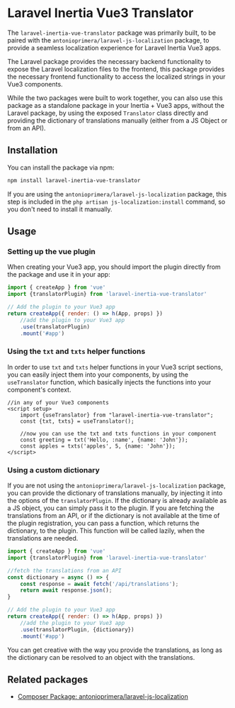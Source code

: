 # Laravel Inertia Vue3 Translator

The `laravel-inertia-vue-translator` package was primarily built, to be paired with the
`antonioprimera/laravel-js-localization` package, to provide a seamless localization experience for
Laravel Inertia Vue3 apps.

The Laravel package provides the necessary backend functionality to expose the Laravel localization files to the
frontend, this package provides the necessary frontend functionality to access the localized strings in your Vue3
components.

While the two packages were built to work together, you can also use this package as a standalone package in your 
Inertia + Vue3 apps, without the Laravel package, by using the exposed `Translator` class directly and providing the
dictionary of translations manually (either from a JS Object or from an API).

## Installation

You can install the package via npm:

```bash
npm install laravel-inertia-vue-translator
```

If you are using the `antonioprimera/laravel-js-localization` package, this step is included in the
`php artisan js-localization:install` command, so you don't need to install it manually.

## Usage

### Setting up the vue plugin

When creating your Vue3 app, you should import the plugin directly from the package and use it in your app:

```js
import { createApp } from 'vue'
import {translatorPlugin} from 'laravel-inertia-vue-translator'

// Add the plugin to your Vue3 app
return createApp({ render: () => h(App, props) })
    //add the plugin to your Vue3 app
    .use(translatorPlugin)
    .mount('#app')
```

### Using the `txt` and `txts` helper functions

In order to use `txt` and `txts` helper functions in your Vue3 script sections, you can easily inject them into your
components, by using the `useTranslator` function, which basically injects the functions into your component's context.

```vue
//in any of your Vue3 components
<script setup>
    import {useTranslator} from "laravel-inertia-vue-translator";
    const {txt, txts} = useTranslator();

    //now you can use the txt and txts functions in your component
    const greeting = txt('Hello, :name', {name: 'John'});
    const apples = txts('apples', 5, {name: 'John'});
</script>
```

### Using a custom dictionary

If you are not using the `antonioprimera/laravel-js-localization` package, you can provide the dictionary
of translations manually, by injecting it into the options of the `translatorPlugin`. If the dictionary is already
available as a JS object, you can simply pass it to the plugin. If you are fetching the translations from an API, or
if the dictionary is not available at the time of the plugin registration, you can pass a function, which returns the
dictionary, to the plugin. This function will be called lazily, when the translations are needed.

```js
import { createApp } from 'vue'
import {translatorPlugin} from 'laravel-inertia-vue-translator'

//fetch the translations from an API
const dictionary = async () => {
    const response = await fetch('/api/translations');
    return await response.json();
}

// Add the plugin to your Vue3 app
return createApp({ render: () => h(App, props) })
    //add the plugin to your Vue3 app
    .use(translatorPlugin, {dictionary})
    .mount('#app')
```

You can get creative with the way you provide the translations, as long as the dictionary can be resolved to an object
with the translations.

## Related packages

- [Composer Package: antonioprimera/laravel-js-localization](https://packagist.org/packages/antonioprimera/laravel-js-localization)